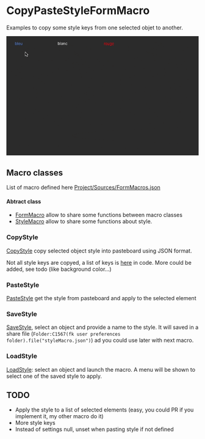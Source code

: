 # CopyPasteStyleFormMacro

Examples to copy some style keys from one selected objet to another.

![Screencast](Screencast.gif)

## Macro classes

List of macro defined here [Project/Sources/FormMacros.json](Project/Sources/FormMacros.json)

#### Abtract class 

* [FormMacro](Project/Sources/Classes/FormMacro.4dm) allow to share some functions between macro classes
* [StyleMacro](Project/Sources/Classes/StyleMacro.4dm) allow to share some functions about style.

### CopyStyle

[CopyStyle](Project/Sources/Classes/CopyStyle.4dm) copy selected object style into pasteboard using JSON format.

Not all style keys are copyed, a list of keys is [here](Project/Sources/Classes/StyleMacro.4dm#L4) in code. More could be added, see todo (like background color...)

### PasteStyle

[PasteStyle](Project/Sources/Classes/PasteStyle.4dm) get the style from pasteboard and apply to the selected element

### SaveStyle

[SaveStyle](Project/Sources/Classes/SaveStyle.4dm), select an object and provide a name to the style. It will saved in a share file (`Folder:C1567(fk user preferences folder).file("styleMacro.json")`) ad you could use later with next macro.

### LoadStyle

[LoadStyle](Project/Sources/Classes/LoadStyle.4dm): select an object and launch the macro. A menu will be shown to select one of the saved style to apply.

## TODO

- Apply the style to a list of selected elements (easy, you could PR if you implement it, my other macro do it)
- More style keys
- Instead of settings null, unset when pasting style if not defined
